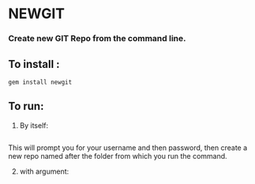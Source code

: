 # NEWGIT

### Create new GIT Repo from the command line. 

## To install :


```gem install newgit```


## To run:

1) By itself:
```newgit 
```

This will prompt you for your username and then password, then create a new repo named after the folder from which you run the command.

2) with argument:

``` newgit repo_name  
```

